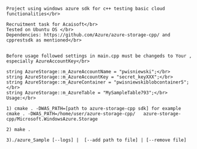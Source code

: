     Project using windows azure sdk for c++ testing basic cloud functionalities</br>

    Recruitment task for Acaisoft</br>
    Tested on Ubuntu OS </br>
    Dependencies: https://github.com/Azure/azure-storage-cpp/ and cpprestsdk as mentioned</br>


    Before usage followed settings in main.cpp must be changeds to Your , especially AzureAccountKey</br>

    string AzureStorage::m_AzureAccountName = "pwisniewski";</br>
    string AzureStorage::m_AzureAccountKey = "secret_keyXXX";</br>
    string AzureStorage::m_AzureContainer = "pwisniewskiblobcontainer5";</br>
    string AzureStorage::m_AzureTable = "MySampleTable793";</br>
    Usage:</br>

    1) cmake . -DWAS_PATH=[path to azure-storage-cpp sdk] for example cmake . -DWAS_PATH=/home/user/azure-storage-cpp/   azure-storage-cpp/Microsoft.WindowsAzure.Storage

    2) make .

    3)./azure_Sample [--logs] |  [--add path to file] | [--remove file]

